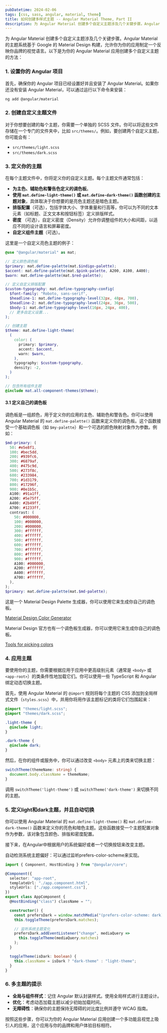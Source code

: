 ```yaml
---
pubDatetime: 2024-02-06
tags: [css, sass, angular, material, theme]
title: 如何创建多样式主题 -- Angular Material Theme, Part II
description: 为 Angular Material 创建多个自定义主题涉及几个关键步骤。Angular Material 的主题系统基于 Google 的 Material Design 构建，允许你为你的应用制定一个反映你品牌的视觉语言。以下是为你的 Angular Material 应用创建多个自定义主题的方法：
---
```


为 Angular Material 创建多个自定义主题涉及几个关键步骤。Angular Material 的主题系统基于 Google 的 Material Design 构建，允许你为你的应用制定一个反映你品牌的视觉语言。以下是为你的 Angular Material 应用创建多个自定义主题的方法：

### 1. 设置你的 Angular 项目

首先，确保你的 Angular 项目已经设置好并且安装了 Angular Material。如果你还没有安装 Angular Material，可以通过运行以下命令来安装：

```bash
ng add @angular/material
```

### 2. 创建自定义主题文件

对于你想要创建的每个主题，你需要一个单独的 SCSS 文件。你可以将这些文件存储在一个专门的文件夹中，比如 `src/themes/`。例如，要创建两个自定义主题，你可能会有：

- `src/themes/light.scss`
- `src/themes/dark.scss`

### 3. 定义你的主题

在每个主题文件中，你将定义你的自定义主题。每个主题文件通常包括：

- **为主色、辅助色和警告色定义的调色板**。
- **使用 `mat.define-light-theme()` 或 `mat.define-dark-theme()` 函数创建的主题对象**，具体取决于你想要的是亮色主题还是暗色主题。
- **排版配置**（可选），包括字体大小、字体重量和行高等，你可以为不同的文本元素（如标题、正文文本和按钮标签）定义排版样式。
- **密度** （可选），自定义密度（Density）允许你调整组件的大小和间距，以适应不同的设计语言和屏幕密度。
- **自定义组件主题**（可选）。

这里是一个自定义亮色主题的例子：

```scss
@use "@angular/material" as mat;

// 定义颜色调色板
$primary: mat.define-palette(mat.$indigo-palette);
$accent: mat.define-palette(mat.$pink-palette, A200, A100, A400);
$warn: mat.define-palette(mat.$red-palette);

// 定义自定义排版配置
$custom-typography: mat.define-typography-config(
  $font-family: "Roboto, sans-serif",
  $headline-1: mat.define-typography-level(32px, 48px, 700),
  $headline-2: mat.define-typography-level(24px, 36px, 500),
  $body-1: mat.define-typography-level(16px, 24px, 400),
  // 更多自定义设置...
);

// 创建主题
$theme: mat.define-light-theme(
  (
    color: (
      primary: $primary,
      accent: $accent,
      warn: $warn,
    ),
    typography: $custom-typography,
    density: -2,
  )
);

// 包含所有组件主题
@include mat.all-component-themes($theme);
```

#### 3.1 定义自己的调色板

调色板是一组颜色，用于定义你的应用的主色、辅助色和警告色。你可以使用 Angular Material 的 `mat.define-palette()` 函数来定义你的调色板。这个函数接受一个基础调色板（如 `$my-palette`）和一个可选的颜色映射对象作为参数。例如：

```scss
$md-primary: (
  50: #e5e8f1,
  100: #bec5dd,
  200: #939fc6,
  300: #6879af,
  400: #475c9d,
  500: #273f8c,
  600: #233984,
  700: #1d3179,
  800: #17296f,
  900: #0e1b5c,
  A100: #91a1ff,
  A200: #5e75ff,
  A400: #2b49ff,
  A700: #1233ff,
  contrast: (
    50: #000000,
    100: #000000,
    200: #000000,
    300: #ffffff,
    400: #ffffff,
    500: #ffffff,
    600: #ffffff,
    700: #ffffff,
    800: #ffffff,
    900: #ffffff,
    A100: #000000,
    A200: #ffffff,
    A400: #ffffff,
    A700: #ffffff,
  ),
);
$primary: mat.define-palette(mat.$md-palette);
```

这是一个 Material Design Palette 生成器，你可以使用它来生成你自己的调色板。

[Material Design Color Generator](http://mcg.mbitson.com/)

Material Design 官方也有一个调色板生成器，你可以使用它来生成你自己的调色板。

[Tools for picking colors](https://m2.material.io/design/color/the-color-system.html#tools-for-picking-colors)

### 4. 应用主题

要使用你的主题，你需要根据应用于应用中更高级别元素（通常是 `<body>` 或 `<app-root>`）的类条件性地加载它们。你可以使用一些 TypeScript 和 Angular 绑定动态切换主题。

首先，使用 Angular Material 的 `@import` 规则将每个主题的 CSS 添加到全局样式文件（`styles.scss`）中，并用你将用作该主题标记的类将它们包围起来：

```scss
@import "themes/light.scss";
@import "themes/dark.scss";

.light-theme {
  @include light;
}

.dark-theme {
  @include dark;
}
```

然后，在你的组件或服务中，你可以通过改变 `<body>` 元素上的类来切换主题：

```typescript
switchTheme(themeName: string) {
  document.body.className = themeName;
}
```

调用 `switchTheme('light-theme')` 或 `switchTheme('dark-theme')` 来切换不同的主题。

### 5. 定义light和dark主题，并且自动切换

你可以使用 Angular Material 的 `mat.define-light-theme()` 和 `mat.define-dark-theme()` 函数来定义你的亮色和暗色主题。这些函数接受一个主题配置对象作为参数，该对象包含颜色、排版和密度配置。

接下来，在Angular中根据用户的系统偏好或者一个切换按钮来改变主题。

自动检测系统主题偏好：可以通过监听prefers-color-scheme来实现。

```typescript
import { Component, HostBinding } from "@angular/core";

@Component({
  selector: "app-root",
  templateUrl: "./app.component.html",
  styleUrls: ["./app.component.css"],
})
export class AppComponent {
  @HostBinding("class") className = "";

  constructor() {
    const prefersDark = window.matchMedia("(prefers-color-scheme: dark)");
    this.toggleTheme(prefersDark.matches);

    // 监听系统主题变化
    prefersDark.addEventListener("change", mediaQuery =>
      this.toggleTheme(mediaQuery.matches)
    );
  }

  toggleTheme(isDark: boolean) {
    this.className = isDark ? "dark-theme" : "light-theme";
  }
}
```

### 6. 多主题的提示

- **全局与组件样式**：记住 Angular 默认封装样式。使用全局样式进行主题设计。
- **优化**：考虑动态加载主题以减少初始加载时间。
- **无障碍性**：确保你的主题保持无障碍的对比度比例并遵守 WCAG 指南。

按照这些步骤，你可以为你的 Angular Material 应用创建一个多功能且视觉上吸引人的应用，这个应用与你的品牌和用户体验目标相符。
